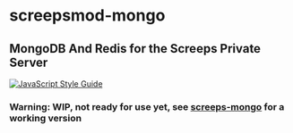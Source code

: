 # screepsmod-mongo

## MongoDB And Redis for the Screeps Private Server

[![JavaScript Style Guide](https://img.shields.io/badge/code_style-standard-brightgreen.svg)](https://standardjs.com)

### Warning: WIP, not ready for use yet, see [screeps-mongo](https://github.com/screepsmods/screeps-mongo) for a working version

